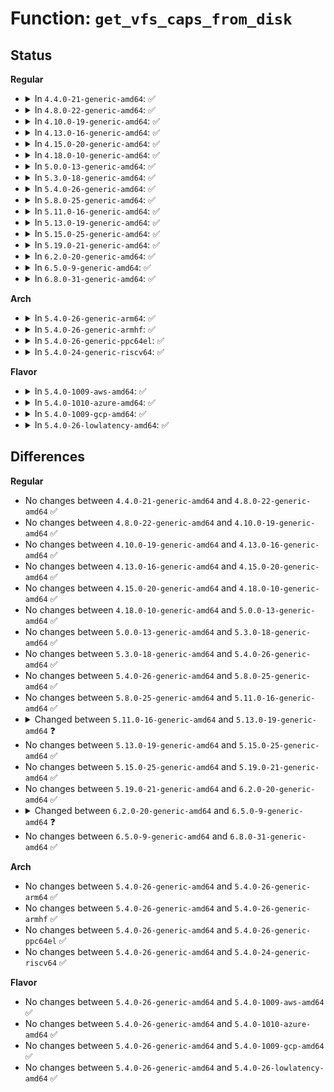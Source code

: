 # Function: <code>get_vfs_caps_from_disk</code>

## Status
<b>Regular</b>
<ul>
<li>
<details>
<summary>In <code>4.4.0-21-generic-amd64</code>: ✅</summary>

```c
int get_vfs_caps_from_disk(const struct dentry * dentry, struct cpu_vfs_cap_data * cpu_caps)
```

```json
{
  "name": "get_vfs_caps_from_disk",
  "collision_type": "Unique Global",
  "inline_type": "No",
  "funcs": [
    {
      "addr": 18446744071582231344,
      "name": "get_vfs_caps_from_disk",
      "external": true,
      "loc": "security/commoncap.c:387",
      "file": "security/commoncap.c",
      "inline": "seen, unknown",
      "caller_inline": [],
      "caller_func": [
        "kernel/audit.c:audit_copy_inode",
        "kernel/auditsc.c:__audit_log_bprm_fcaps",
        "security/commoncap.c:cap_bprm_set_creds"
      ]
    }
  ],
  "symbols": [
    {
      "addr": 18446744071582231344,
      "name": "get_vfs_caps_from_disk",
      "section": ".text",
      "bind": "STB_GLOBAL",
      "size": 258
    }
  ]
}
```
</details>
</li>
<li>
<details>
<summary>In <code>4.8.0-22-generic-amd64</code>: ✅</summary>

```c
int get_vfs_caps_from_disk(const struct dentry * dentry, struct cpu_vfs_cap_data * cpu_caps)
```

```json
{
  "name": "get_vfs_caps_from_disk",
  "collision_type": "Unique Global",
  "inline_type": "No",
  "funcs": [
    {
      "addr": 18446744071582449856,
      "name": "get_vfs_caps_from_disk",
      "external": true,
      "loc": "security/commoncap.c:387",
      "file": "security/commoncap.c",
      "inline": "seen, unknown",
      "caller_inline": [],
      "caller_func": [
        "kernel/audit.c:audit_copy_inode",
        "kernel/auditsc.c:__audit_log_bprm_fcaps",
        "security/commoncap.c:cap_bprm_set_creds"
      ]
    }
  ],
  "symbols": [
    {
      "addr": 18446744071582449856,
      "name": "get_vfs_caps_from_disk",
      "section": ".text",
      "bind": "STB_GLOBAL",
      "size": 259
    }
  ]
}
```
</details>
</li>
<li>
<details>
<summary>In <code>4.10.0-19-generic-amd64</code>: ✅</summary>

```c
int get_vfs_caps_from_disk(const struct dentry * dentry, struct cpu_vfs_cap_data * cpu_caps)
```

```json
{
  "name": "get_vfs_caps_from_disk",
  "collision_type": "Unique Global",
  "inline_type": "No",
  "funcs": [
    {
      "addr": 18446744071582542048,
      "name": "get_vfs_caps_from_disk",
      "external": true,
      "loc": "security/commoncap.c:382",
      "file": "security/commoncap.c",
      "inline": "seen, unknown",
      "caller_inline": [],
      "caller_func": [
        "kernel/audit.c:audit_copy_inode",
        "kernel/auditsc.c:__audit_log_bprm_fcaps",
        "security/commoncap.c:cap_bprm_set_creds"
      ]
    }
  ],
  "symbols": [
    {
      "addr": 18446744071582542048,
      "name": "get_vfs_caps_from_disk",
      "section": ".text",
      "bind": "STB_GLOBAL",
      "size": 242
    }
  ]
}
```
</details>
</li>
<li>
<details>
<summary>In <code>4.13.0-16-generic-amd64</code>: ✅</summary>

```c
int get_vfs_caps_from_disk(const struct dentry * dentry, struct cpu_vfs_cap_data * cpu_caps)
```

```json
{
  "name": "get_vfs_caps_from_disk",
  "collision_type": "Unique Global",
  "inline_type": "No",
  "funcs": [
    {
      "addr": 18446744071582627136,
      "name": "get_vfs_caps_from_disk",
      "external": true,
      "loc": "security/commoncap.c:585",
      "file": "security/commoncap.c",
      "inline": "seen, unknown",
      "caller_inline": [],
      "caller_func": [
        "kernel/audit.c:audit_copy_inode",
        "kernel/auditsc.c:__audit_log_bprm_fcaps",
        "security/commoncap.c:cap_bprm_set_creds"
      ]
    }
  ],
  "symbols": [
    {
      "addr": 18446744071582627136,
      "name": "get_vfs_caps_from_disk",
      "section": ".text",
      "bind": "STB_GLOBAL",
      "size": 362
    }
  ]
}
```
</details>
</li>
<li>
<details>
<summary>In <code>4.15.0-20-generic-amd64</code>: ✅</summary>

```c
int get_vfs_caps_from_disk(const struct dentry * dentry, struct cpu_vfs_cap_data * cpu_caps)
```

```json
{
  "name": "get_vfs_caps_from_disk",
  "collision_type": "Unique Global",
  "inline_type": "No",
  "funcs": [
    {
      "addr": 18446744071582780240,
      "name": "get_vfs_caps_from_disk",
      "external": true,
      "loc": "security/commoncap.c:576",
      "file": "security/commoncap.c",
      "inline": "seen, unknown",
      "caller_inline": [],
      "caller_func": [
        "kernel/audit.c:audit_copy_inode",
        "kernel/auditsc.c:__audit_log_bprm_fcaps",
        "security/commoncap.c:cap_bprm_set_creds"
      ]
    }
  ],
  "symbols": [
    {
      "addr": 18446744071582780240,
      "name": "get_vfs_caps_from_disk",
      "section": ".text",
      "bind": "STB_GLOBAL",
      "size": 362
    }
  ]
}
```
</details>
</li>
<li>
<details>
<summary>In <code>4.18.0-10-generic-amd64</code>: ✅</summary>

```c
int get_vfs_caps_from_disk(const struct dentry * dentry, struct cpu_vfs_cap_data * cpu_caps)
```

```json
{
  "name": "get_vfs_caps_from_disk",
  "collision_type": "Unique Global",
  "inline_type": "No",
  "funcs": [
    {
      "addr": 18446744071582980784,
      "name": "get_vfs_caps_from_disk",
      "external": true,
      "loc": "security/commoncap.c:578",
      "file": "security/commoncap.c",
      "inline": "seen, unknown",
      "caller_inline": [],
      "caller_func": [
        "kernel/audit.c:audit_copy_inode",
        "kernel/auditsc.c:__audit_log_bprm_fcaps",
        "security/commoncap.c:cap_bprm_set_creds"
      ]
    }
  ],
  "symbols": [
    {
      "addr": 18446744071582980784,
      "name": "get_vfs_caps_from_disk",
      "section": ".text",
      "bind": "STB_GLOBAL",
      "size": 373
    }
  ]
}
```
</details>
</li>
<li>
<details>
<summary>In <code>5.0.0-13-generic-amd64</code>: ✅</summary>

```c
int get_vfs_caps_from_disk(const struct dentry * dentry, struct cpu_vfs_cap_data * cpu_caps)
```

```json
{
  "name": "get_vfs_caps_from_disk",
  "collision_type": "Unique Global",
  "inline_type": "No",
  "funcs": [
    {
      "addr": 18446744071583092096,
      "name": "get_vfs_caps_from_disk",
      "external": true,
      "loc": "security/commoncap.c:576",
      "file": "security/commoncap.c",
      "inline": "seen, unknown",
      "caller_inline": [],
      "caller_func": [
        "kernel/audit.c:audit_copy_inode",
        "kernel/auditsc.c:__audit_log_bprm_fcaps",
        "security/commoncap.c:cap_bprm_set_creds"
      ]
    }
  ],
  "symbols": [
    {
      "addr": 18446744071583092096,
      "name": "get_vfs_caps_from_disk",
      "section": ".text",
      "bind": "STB_GLOBAL",
      "size": 370
    }
  ]
}
```
</details>
</li>
<li>
<details>
<summary>In <code>5.3.0-18-generic-amd64</code>: ✅</summary>

```c
int get_vfs_caps_from_disk(const struct dentry * dentry, struct cpu_vfs_cap_data * cpu_caps)
```

```json
{
  "name": "get_vfs_caps_from_disk",
  "collision_type": "Unique Global",
  "inline_type": "No",
  "funcs": [
    {
      "addr": 18446744071583276832,
      "name": "get_vfs_caps_from_disk",
      "external": true,
      "loc": "security/commoncap.c:571",
      "file": "security/commoncap.c",
      "inline": "seen, unknown",
      "caller_inline": [],
      "caller_func": [
        "kernel/auditsc.c:__audit_log_bprm_fcaps",
        "kernel/auditsc.c:audit_copy_inode",
        "security/commoncap.c:cap_bprm_set_creds"
      ]
    }
  ],
  "symbols": [
    {
      "addr": 18446744071583276832,
      "name": "get_vfs_caps_from_disk",
      "section": ".text",
      "bind": "STB_GLOBAL",
      "size": 392
    }
  ]
}
```
</details>
</li>
<li>
<details>
<summary>In <code>5.4.0-26-generic-amd64</code>: ✅</summary>

```c
int get_vfs_caps_from_disk(const struct dentry * dentry, struct cpu_vfs_cap_data * cpu_caps)
```

```json
{
  "name": "get_vfs_caps_from_disk",
  "collision_type": "Unique Global",
  "inline_type": "No",
  "funcs": [
    {
      "addr": 18446744071583382928,
      "name": "get_vfs_caps_from_disk",
      "external": true,
      "loc": "security/commoncap.c:571",
      "file": "security/commoncap.c",
      "inline": "seen, unknown",
      "caller_inline": [],
      "caller_func": [
        "kernel/auditsc.c:__audit_log_bprm_fcaps",
        "kernel/auditsc.c:audit_copy_inode",
        "security/commoncap.c:cap_bprm_set_creds"
      ]
    }
  ],
  "symbols": [
    {
      "addr": 18446744071583382928,
      "name": "get_vfs_caps_from_disk",
      "section": ".text",
      "bind": "STB_GLOBAL",
      "size": 392
    }
  ]
}
```
</details>
</li>
<li>
<details>
<summary>In <code>5.8.0-25-generic-amd64</code>: ✅</summary>

```c
int get_vfs_caps_from_disk(const struct dentry * dentry, struct cpu_vfs_cap_data * cpu_caps)
```

```json
{
  "name": "get_vfs_caps_from_disk",
  "collision_type": "Unique Global",
  "inline_type": "No",
  "funcs": [
    {
      "addr": 18446744071583721120,
      "name": "get_vfs_caps_from_disk",
      "external": true,
      "loc": "security/commoncap.c:571",
      "file": "security/commoncap.c",
      "inline": "seen, unknown",
      "caller_inline": [],
      "caller_func": [
        "kernel/auditsc.c:__audit_log_bprm_fcaps"
      ]
    }
  ],
  "symbols": [
    {
      "addr": 18446744071583721120,
      "name": "get_vfs_caps_from_disk",
      "section": ".text",
      "bind": "STB_GLOBAL",
      "size": 452
    }
  ]
}
```
</details>
</li>
<li>
<details>
<summary>In <code>5.11.0-16-generic-amd64</code>: ✅</summary>

```c
int get_vfs_caps_from_disk(const struct dentry * dentry, struct cpu_vfs_cap_data * cpu_caps)
```

```json
{
  "name": "get_vfs_caps_from_disk",
  "collision_type": "Unique Global",
  "inline_type": "No",
  "funcs": [
    {
      "addr": 18446744071583841360,
      "name": "get_vfs_caps_from_disk",
      "external": true,
      "loc": "security/commoncap.c:589",
      "file": "security/commoncap.c",
      "inline": "seen, unknown",
      "caller_inline": [],
      "caller_func": [
        "kernel/auditsc.c:__audit_log_bprm_fcaps"
      ]
    }
  ],
  "symbols": [
    {
      "addr": 18446744071583841360,
      "name": "get_vfs_caps_from_disk",
      "section": ".text",
      "bind": "STB_GLOBAL",
      "size": 452
    }
  ]
}
```
</details>
</li>
<li>
<details>
<summary>In <code>5.13.0-19-generic-amd64</code>: ✅</summary>

```c
int get_vfs_caps_from_disk(struct user_namespace * mnt_userns, const struct dentry * dentry, struct cpu_vfs_cap_data * cpu_caps)
```

```json
{
  "name": "get_vfs_caps_from_disk",
  "collision_type": "Unique Global",
  "inline_type": "No",
  "funcs": [
    {
      "addr": 18446744071583867120,
      "name": "get_vfs_caps_from_disk",
      "external": true,
      "loc": "security/commoncap.c:644",
      "file": "security/commoncap.c",
      "inline": "seen, unknown",
      "caller_inline": [],
      "caller_func": [
        "kernel/auditsc.c:__audit_log_bprm_fcaps",
        "security/commoncap.c:cap_bprm_creds_from_file"
      ]
    }
  ],
  "symbols": [
    {
      "addr": 18446744071583867120,
      "name": "get_vfs_caps_from_disk",
      "section": ".text",
      "bind": "STB_GLOBAL",
      "size": 457
    }
  ]
}
```
</details>
</li>
<li>
<details>
<summary>In <code>5.15.0-25-generic-amd64</code>: ✅</summary>

```c
int get_vfs_caps_from_disk(struct user_namespace * mnt_userns, const struct dentry * dentry, struct cpu_vfs_cap_data * cpu_caps)
```

```json
{
  "name": "get_vfs_caps_from_disk",
  "collision_type": "Unique Global",
  "inline_type": "No",
  "funcs": [
    {
      "addr": 18446744071584230800,
      "name": "get_vfs_caps_from_disk",
      "external": true,
      "loc": "security/commoncap.c:644",
      "file": "security/commoncap.c",
      "inline": "seen, unknown",
      "caller_inline": [],
      "caller_func": [
        "kernel/auditsc.c:__audit_log_bprm_fcaps"
      ]
    }
  ],
  "symbols": [
    {
      "addr": 18446744071584230800,
      "name": "get_vfs_caps_from_disk",
      "section": ".text",
      "bind": "STB_GLOBAL",
      "size": 457
    }
  ]
}
```
</details>
</li>
<li>
<details>
<summary>In <code>5.19.0-21-generic-amd64</code>: ✅</summary>

```c
int get_vfs_caps_from_disk(struct user_namespace * mnt_userns, const struct dentry * dentry, struct cpu_vfs_cap_data * cpu_caps)
```

```json
{
  "name": "get_vfs_caps_from_disk",
  "collision_type": "Unique Global",
  "inline_type": "No",
  "funcs": [
    {
      "addr": 18446744071584836288,
      "name": "get_vfs_caps_from_disk",
      "external": true,
      "loc": "security/commoncap.c:647",
      "file": "security/commoncap.c",
      "inline": "seen, unknown",
      "caller_inline": [],
      "caller_func": [
        "kernel/auditsc.c:__audit_log_bprm_fcaps",
        "security/commoncap.c:cap_bprm_creds_from_file"
      ]
    }
  ],
  "symbols": [
    {
      "addr": 18446744071584836288,
      "name": "get_vfs_caps_from_disk",
      "section": ".text",
      "bind": "STB_GLOBAL",
      "size": 560
    }
  ]
}
```
</details>
</li>
<li>
<details>
<summary>In <code>6.2.0-20-generic-amd64</code>: ✅</summary>

```c
int get_vfs_caps_from_disk(struct user_namespace * mnt_userns, const struct dentry * dentry, struct cpu_vfs_cap_data * cpu_caps)
```

```json
{
  "name": "get_vfs_caps_from_disk",
  "collision_type": "Unique Global",
  "inline_type": "No",
  "funcs": [
    {
      "addr": 18446744071585537152,
      "name": "get_vfs_caps_from_disk",
      "external": true,
      "loc": "security/commoncap.c:642",
      "file": "security/commoncap.c",
      "inline": "seen, unknown",
      "caller_inline": [],
      "caller_func": [
        "kernel/auditsc.c:__audit_log_bprm_fcaps"
      ]
    }
  ],
  "symbols": [
    {
      "addr": 18446744071585537152,
      "name": "get_vfs_caps_from_disk",
      "section": ".text",
      "bind": "STB_GLOBAL",
      "size": 551
    }
  ]
}
```
</details>
</li>
<li>
<details>
<summary>In <code>6.5.0-9-generic-amd64</code>: ✅</summary>

```c
int get_vfs_caps_from_disk(struct mnt_idmap * idmap, const struct dentry * dentry, struct cpu_vfs_cap_data * cpu_caps)
```

```json
{
  "name": "get_vfs_caps_from_disk",
  "collision_type": "Unique Global",
  "inline_type": "No",
  "funcs": [
    {
      "addr": 18446744071585768128,
      "name": "get_vfs_caps_from_disk",
      "external": true,
      "loc": "security/commoncap.c:636",
      "file": "security/commoncap.c",
      "inline": "seen, unknown",
      "caller_inline": [],
      "caller_func": [
        "kernel/auditsc.c:__audit_log_bprm_fcaps",
        "security/commoncap.c:cap_bprm_creds_from_file"
      ]
    }
  ],
  "symbols": [
    {
      "addr": 18446744071585768128,
      "name": "get_vfs_caps_from_disk",
      "section": ".text",
      "bind": "STB_GLOBAL",
      "size": 497
    }
  ]
}
```
</details>
</li>
<li>
<details>
<summary>In <code>6.8.0-31-generic-amd64</code>: ✅</summary>

```c
int get_vfs_caps_from_disk(struct mnt_idmap * idmap, const struct dentry * dentry, struct cpu_vfs_cap_data * cpu_caps)
```

```json
{
  "name": "get_vfs_caps_from_disk",
  "collision_type": "Unique Global",
  "inline_type": "No",
  "funcs": [
    {
      "addr": 18446744071586015744,
      "name": "get_vfs_caps_from_disk",
      "external": true,
      "loc": "security/commoncap.c:636",
      "file": "security/commoncap.c",
      "inline": "seen, unknown",
      "caller_inline": [],
      "caller_func": [
        "kernel/auditsc.c:__audit_log_bprm_fcaps",
        "security/commoncap.c:cap_bprm_creds_from_file"
      ]
    }
  ],
  "symbols": [
    {
      "addr": 18446744071586015744,
      "name": "get_vfs_caps_from_disk",
      "section": ".text",
      "bind": "STB_GLOBAL",
      "size": 497
    }
  ]
}
```
</details>
</li>
</ul>
<b>Arch</b>
<ul>
<li>
<details>
<summary>In <code>5.4.0-26-generic-arm64</code>: ✅</summary>

```c
int get_vfs_caps_from_disk(const struct dentry * dentry, struct cpu_vfs_cap_data * cpu_caps)
```

```json
{
  "name": "get_vfs_caps_from_disk",
  "collision_type": "Unique Global",
  "inline_type": "No",
  "funcs": [
    {
      "addr": 18446603336495132344,
      "name": "get_vfs_caps_from_disk",
      "external": true,
      "loc": "security/commoncap.c:571",
      "file": "security/commoncap.c",
      "inline": "seen, unknown",
      "caller_inline": [],
      "caller_func": [
        "kernel/auditsc.c:__audit_log_bprm_fcaps",
        "kernel/auditsc.c:audit_copy_inode",
        "security/commoncap.c:cap_bprm_set_creds"
      ]
    }
  ],
  "symbols": [
    {
      "addr": 18446603336495132344,
      "name": "get_vfs_caps_from_disk",
      "section": ".text",
      "bind": "STB_GLOBAL",
      "size": 424
    }
  ]
}
```
</details>
</li>
<li>
<details>
<summary>In <code>5.4.0-26-generic-armhf</code>: ✅</summary>

```c
int get_vfs_caps_from_disk(const struct dentry * dentry, struct cpu_vfs_cap_data * cpu_caps)
```

```json
{
  "name": "get_vfs_caps_from_disk",
  "collision_type": "Unique Global",
  "inline_type": "No",
  "funcs": [
    {
      "addr": 3228520072,
      "name": "get_vfs_caps_from_disk",
      "external": true,
      "loc": "security/commoncap.c:571",
      "file": "security/commoncap.c",
      "inline": "seen, unknown",
      "caller_inline": [],
      "caller_func": [
        "kernel/auditsc.c:__audit_log_bprm_fcaps",
        "kernel/auditsc.c:audit_copy_inode",
        "security/commoncap.c:cap_bprm_set_creds"
      ]
    }
  ],
  "symbols": [
    {
      "addr": 3228520072,
      "name": "get_vfs_caps_from_disk",
      "section": ".text",
      "bind": "STB_GLOBAL",
      "size": 420
    }
  ]
}
```
</details>
</li>
<li>
<details>
<summary>In <code>5.4.0-26-generic-ppc64el</code>: ✅</summary>

```c
int get_vfs_caps_from_disk(const struct dentry * dentry, struct cpu_vfs_cap_data * cpu_caps)
```

```json
{
  "name": "get_vfs_caps_from_disk",
  "collision_type": "Unique Global",
  "inline_type": "No",
  "funcs": [
    {
      "addr": 13835058055289042816,
      "name": "get_vfs_caps_from_disk",
      "external": true,
      "loc": "security/commoncap.c:571",
      "file": "security/commoncap.c",
      "inline": "seen, unknown",
      "caller_inline": [],
      "caller_func": [
        "kernel/auditsc.c:__audit_log_bprm_fcaps",
        "kernel/auditsc.c:audit_copy_inode",
        "security/commoncap.c:cap_bprm_set_creds"
      ]
    }
  ],
  "symbols": [
    {
      "addr": 13835058055289042816,
      "name": "get_vfs_caps_from_disk",
      "section": ".text",
      "bind": "STB_GLOBAL",
      "size": 592
    }
  ]
}
```
</details>
</li>
<li>
<details>
<summary>In <code>5.4.0-24-generic-riscv64</code>: ✅</summary>

```c
int get_vfs_caps_from_disk(const struct dentry * dentry, struct cpu_vfs_cap_data * cpu_caps)
```

```json
{
  "name": "get_vfs_caps_from_disk",
  "collision_type": "Unique Global",
  "inline_type": "No",
  "funcs": [
    {
      "addr": 18446743936274384078,
      "name": "get_vfs_caps_from_disk",
      "external": true,
      "loc": "security/commoncap.c:571",
      "file": "security/commoncap.c",
      "inline": "seen, unknown",
      "caller_inline": [],
      "caller_func": [
        "kernel/auditsc.c:__audit_log_bprm_fcaps",
        "kernel/auditsc.c:audit_copy_inode",
        "security/commoncap.c:cap_bprm_set_creds"
      ]
    }
  ],
  "symbols": [
    {
      "addr": 18446743936274384078,
      "name": "get_vfs_caps_from_disk",
      "section": ".text",
      "bind": "STB_GLOBAL",
      "size": 338
    }
  ]
}
```
</details>
</li>
</ul>
<b>Flavor</b>
<ul>
<li>
<details>
<summary>In <code>5.4.0-1009-aws-amd64</code>: ✅</summary>

```c
int get_vfs_caps_from_disk(const struct dentry * dentry, struct cpu_vfs_cap_data * cpu_caps)
```

```json
{
  "name": "get_vfs_caps_from_disk",
  "collision_type": "Unique Global",
  "inline_type": "No",
  "funcs": [
    {
      "addr": 18446744071583351664,
      "name": "get_vfs_caps_from_disk",
      "external": true,
      "loc": "security/commoncap.c:571",
      "file": "security/commoncap.c",
      "inline": "seen, unknown",
      "caller_inline": [],
      "caller_func": [
        "kernel/auditsc.c:__audit_log_bprm_fcaps",
        "kernel/auditsc.c:audit_copy_inode",
        "security/commoncap.c:cap_bprm_set_creds"
      ]
    }
  ],
  "symbols": [
    {
      "addr": 18446744071583351664,
      "name": "get_vfs_caps_from_disk",
      "section": ".text",
      "bind": "STB_GLOBAL",
      "size": 392
    }
  ]
}
```
</details>
</li>
<li>
<details>
<summary>In <code>5.4.0-1010-azure-amd64</code>: ✅</summary>

```c
int get_vfs_caps_from_disk(const struct dentry * dentry, struct cpu_vfs_cap_data * cpu_caps)
```

```json
{
  "name": "get_vfs_caps_from_disk",
  "collision_type": "Unique Global",
  "inline_type": "No",
  "funcs": [
    {
      "addr": 18446744071583288768,
      "name": "get_vfs_caps_from_disk",
      "external": true,
      "loc": "security/commoncap.c:571",
      "file": "security/commoncap.c",
      "inline": "seen, unknown",
      "caller_inline": [],
      "caller_func": [
        "kernel/auditsc.c:__audit_log_bprm_fcaps",
        "kernel/auditsc.c:audit_copy_inode",
        "security/commoncap.c:cap_bprm_set_creds"
      ]
    }
  ],
  "symbols": [
    {
      "addr": 18446744071583288768,
      "name": "get_vfs_caps_from_disk",
      "section": ".text",
      "bind": "STB_GLOBAL",
      "size": 392
    }
  ]
}
```
</details>
</li>
<li>
<details>
<summary>In <code>5.4.0-1009-gcp-amd64</code>: ✅</summary>

```c
int get_vfs_caps_from_disk(const struct dentry * dentry, struct cpu_vfs_cap_data * cpu_caps)
```

```json
{
  "name": "get_vfs_caps_from_disk",
  "collision_type": "Unique Global",
  "inline_type": "No",
  "funcs": [
    {
      "addr": 18446744071583335440,
      "name": "get_vfs_caps_from_disk",
      "external": true,
      "loc": "security/commoncap.c:571",
      "file": "security/commoncap.c",
      "inline": "seen, unknown",
      "caller_inline": [],
      "caller_func": [
        "kernel/auditsc.c:__audit_log_bprm_fcaps",
        "kernel/auditsc.c:audit_copy_inode",
        "security/commoncap.c:cap_bprm_set_creds"
      ]
    }
  ],
  "symbols": [
    {
      "addr": 18446744071583335440,
      "name": "get_vfs_caps_from_disk",
      "section": ".text",
      "bind": "STB_GLOBAL",
      "size": 392
    }
  ]
}
```
</details>
</li>
<li>
<details>
<summary>In <code>5.4.0-26-lowlatency-amd64</code>: ✅</summary>

```c
int get_vfs_caps_from_disk(const struct dentry * dentry, struct cpu_vfs_cap_data * cpu_caps)
```

```json
{
  "name": "get_vfs_caps_from_disk",
  "collision_type": "Unique Global",
  "inline_type": "No",
  "funcs": [
    {
      "addr": 18446744071583430624,
      "name": "get_vfs_caps_from_disk",
      "external": true,
      "loc": "security/commoncap.c:571",
      "file": "security/commoncap.c",
      "inline": "seen, unknown",
      "caller_inline": [],
      "caller_func": [
        "kernel/auditsc.c:__audit_log_bprm_fcaps",
        "kernel/auditsc.c:audit_copy_inode",
        "security/commoncap.c:cap_bprm_set_creds"
      ]
    }
  ],
  "symbols": [
    {
      "addr": 18446744071583430624,
      "name": "get_vfs_caps_from_disk",
      "section": ".text",
      "bind": "STB_GLOBAL",
      "size": 392
    }
  ]
}
```
</details>
</li>
</ul>

## Differences
<b>Regular</b>
<ul>
<li>
No changes between <code>4.4.0-21-generic-amd64</code> and <code>4.8.0-22-generic-amd64</code> ✅
</li>
<li>
No changes between <code>4.8.0-22-generic-amd64</code> and <code>4.10.0-19-generic-amd64</code> ✅
</li>
<li>
No changes between <code>4.10.0-19-generic-amd64</code> and <code>4.13.0-16-generic-amd64</code> ✅
</li>
<li>
No changes between <code>4.13.0-16-generic-amd64</code> and <code>4.15.0-20-generic-amd64</code> ✅
</li>
<li>
No changes between <code>4.15.0-20-generic-amd64</code> and <code>4.18.0-10-generic-amd64</code> ✅
</li>
<li>
No changes between <code>4.18.0-10-generic-amd64</code> and <code>5.0.0-13-generic-amd64</code> ✅
</li>
<li>
No changes between <code>5.0.0-13-generic-amd64</code> and <code>5.3.0-18-generic-amd64</code> ✅
</li>
<li>
No changes between <code>5.3.0-18-generic-amd64</code> and <code>5.4.0-26-generic-amd64</code> ✅
</li>
<li>
No changes between <code>5.4.0-26-generic-amd64</code> and <code>5.8.0-25-generic-amd64</code> ✅
</li>
<li>
No changes between <code>5.8.0-25-generic-amd64</code> and <code>5.11.0-16-generic-amd64</code> ✅
</li>
<li>
<details>
<summary>Changed between <code>5.11.0-16-generic-amd64</code> and <code>5.13.0-19-generic-amd64</code> ❓</summary>
<ul>
<li>
<b>Param added. </b>
<code>struct user_namespace * mnt_userns</code>
</li>
<li>
<b>Param reordered. </b>
<code>dentry, cpu_caps</code> ➡️ <code>mnt_userns, dentry, cpu_caps</code>
</li>
</ul>
</details>
</li>
<li>
No changes between <code>5.13.0-19-generic-amd64</code> and <code>5.15.0-25-generic-amd64</code> ✅
</li>
<li>
No changes between <code>5.15.0-25-generic-amd64</code> and <code>5.19.0-21-generic-amd64</code> ✅
</li>
<li>
No changes between <code>5.19.0-21-generic-amd64</code> and <code>6.2.0-20-generic-amd64</code> ✅
</li>
<li>
<details>
<summary>Changed between <code>6.2.0-20-generic-amd64</code> and <code>6.5.0-9-generic-amd64</code> ❓</summary>
<ul>
<li>
<b>Param added. </b>
<code>struct mnt_idmap * idmap</code>
</li>
<li>
<b>Param removed. </b>
<code>struct user_namespace * mnt_userns</code>
</li>
</ul>
</details>
</li>
<li>
No changes between <code>6.5.0-9-generic-amd64</code> and <code>6.8.0-31-generic-amd64</code> ✅
</li>
</ul>
<b>Arch</b>
<ul>
<li>
No changes between <code>5.4.0-26-generic-amd64</code> and <code>5.4.0-26-generic-arm64</code> ✅
</li>
<li>
No changes between <code>5.4.0-26-generic-amd64</code> and <code>5.4.0-26-generic-armhf</code> ✅
</li>
<li>
No changes between <code>5.4.0-26-generic-amd64</code> and <code>5.4.0-26-generic-ppc64el</code> ✅
</li>
<li>
No changes between <code>5.4.0-26-generic-amd64</code> and <code>5.4.0-24-generic-riscv64</code> ✅
</li>
</ul>
<b>Flavor</b>
<ul>
<li>
No changes between <code>5.4.0-26-generic-amd64</code> and <code>5.4.0-1009-aws-amd64</code> ✅
</li>
<li>
No changes between <code>5.4.0-26-generic-amd64</code> and <code>5.4.0-1010-azure-amd64</code> ✅
</li>
<li>
No changes between <code>5.4.0-26-generic-amd64</code> and <code>5.4.0-1009-gcp-amd64</code> ✅
</li>
<li>
No changes between <code>5.4.0-26-generic-amd64</code> and <code>5.4.0-26-lowlatency-amd64</code> ✅
</li>
</ul>
